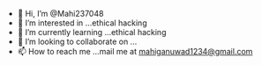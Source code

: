 - 👋 Hi, I’m @Mahi237048
- 👀 I’m interested in ...ethical hacking
- 🌱 I’m currently learning ...ethical hacking
- 💞️ I’m looking to collaborate on ...
- 📫 How to reach me ...mail me at mahiganuwad1234@gmail.com

<!---
Mahi237048/Mahi237048 is a ✨ special ✨ repository because its `README.md` (this file) appears on your GitHub profile.
You can click the Preview link to take a look at your changes.
--->
